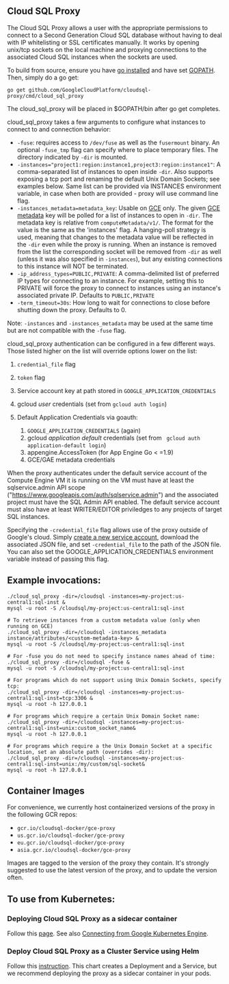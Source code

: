 
## Cloud SQL Proxy
The Cloud SQL Proxy allows a user with the appropriate permissions to connect
to a Second Generation Cloud SQL database without having to deal with IP whitelisting or SSL
certificates manually. It works by opening unix/tcp sockets on the local machine
and proxying connections to the associated Cloud SQL instances when the sockets
are used.

To build from source, ensure you have [go installed](https://golang.org/doc/install)
and have set [GOPATH](https://github.com/golang/go/wiki/GOPATH). Then, simply do a go get:

    go get github.com/GoogleCloudPlatform/cloudsql-proxy/cmd/cloud_sql_proxy

The cloud_sql_proxy will be placed in $GOPATH/bin after go get completes.

cloud_sql_proxy takes a few arguments to configure what instances to connect to and connection behavior:

* `-fuse`: requires access to `/dev/fuse` as well as the `fusermount` binary. An
  optional `-fuse_tmp` flag can specify where to place temporary files. The
  directory indicated by `-dir` is mounted.
* `-instances="project1:region:instance1,project3:region:instance1"`: A comma-separated list
  of instances to open inside `-dir`. Also supports exposing a tcp port and renaming the default Unix Domain Sockets; see examples below.
  Same list can be provided via INSTANCES environment variable, in case when both are provided - proxy will use command line flag.
* `-instances_metadata=metadata_key`: Usable on [GCE](https://cloud.google.com/compute/docs/quickstart) only. The given [GCE metadata](https://cloud.google.com/compute/docs/metadata) key will be
  polled for a list of instances to open in `-dir`. The metadata key is relative from `computeMetadata/v1/`. The format for the value is the same as the 'instances' flag. A hanging-poll strategy is used, meaning that changes to
  the metadata value will be reflected in the `-dir` even while the proxy is
  running. When an instance is removed from the list the corresponding socket
  will be removed from `-dir` as well (unless it was also specified in
  `-instances`), but any existing connections to this instance will NOT be
  terminated.
* `-ip_address_types=PUBLIC,PRIVATE`: A comma-delimited list of preferred IP
  types for connecting to an instance. For example, setting this to PRIVATE will
  force the proxy to connect to instances using an instance's associated private
  IP. Defaults to `PUBLIC,PRIVATE`
* `-term_timeout=30s`: How long to wait for connections to close before shutting
  down the proxy. Defaults to 0.

Note: `-instances` and `-instances_metadata` may be used at the same time but
are not compatible with the `-fuse` flag.

cloud_sql_proxy authentication can be configured in a few different ways. Those listed higher on the list will override options lower on the list:

1. `credential_file` flag
2. `token` flag
3. Service account key at path stored in `GOOGLE_APPLICATION_CREDENTIALS`
4. gcloud _user_ credentials (set from `gcloud auth login`)
5. Default Application Credentials via goauth:
   
   1. `GOOGLE_APPLICATION_CREDENTIALS` (again)
   2. gcloud _application default_ credentials (set from ` gcloud auth application-default login`)
   3. appengine.AccessToken (for App Engine Go < =1.9)
   4. GCE/GAE metadata credentials

When the proxy authenticates under the default service account of the
Compute Engine VM it is running on the VM must have at least the
sqlservice.admin API scope ("https://www.googleapis.com/auth/sqlservice.admin")
and the associated project must have the SQL Admin API
enabled.  The default service account must also have at least WRITER/EDITOR
priviledges to any projects of target SQL instances.

Specifying the `-credential_file` flag allows use of the proxy outside of
Google's cloud. Simply [create a new service
account](https://cloud.google.com/sql/docs/mysql/sql-proxy#create-service-account),
download the associated JSON file, and set `-credential_file` to the path of the
JSON file. You can also set the GOOGLE_APPLICATION_CREDENTIALS environment variable
instead of passing this flag.

## Example invocations:

    ./cloud_sql_proxy -dir=/cloudsql -instances=my-project:us-central1:sql-inst &
    mysql -u root -S /cloudsql/my-project:us-central1:sql-inst
    
    # To retrieve instances from a custom metadata value (only when running on GCE)
    ./cloud_sql_proxy -dir=/cloudsql -instances_metadata instance/attributes/<custom-metadata-key> &
    mysql -u root -S /cloudsql/my-project:us-central1:sql-inst

    # For -fuse you do not need to specify instance names ahead of time:
    ./cloud_sql_proxy -dir=/cloudsql -fuse &
    mysql -u root -S /cloudsql/my-project:us-central1:sql-inst

    # For programs which do not support using Unix Domain Sockets, specify tcp:
    ./cloud_sql_proxy -dir=/cloudsql -instances=my-project:us-central1:sql-inst=tcp:3306 &
    mysql -u root -h 127.0.0.1

    # For programs which require a certain Unix Domain Socket name:
    ./cloud_sql_proxy -dir=/cloudsql -instances=my-project:us-central1:sql-inst=unix:custom_socket_name&
    mysql -u root -h 127.0.0.1

    # For programs which require a the Unix Domain Socket at a specific location, set an absolute path (overrides -dir):
    ./cloud_sql_proxy -dir=/cloudsql -instances=my-project:us-central1:sql-inst=unix:/my/custom/sql-socket&
    mysql -u root -h 127.0.0.1
    
## Container Images

For convenience, we currently host containerized versions of the proxy in the following GCR repos:
   * `gcr.io/cloudsql-docker/gce-proxy`
   * `us.gcr.io/cloudsql-docker/gce-proxy`
   * `eu.gcr.io/cloudsql-docker/gce-proxy`
   * `asia.gcr.io/cloudsql-docker/gce-proxy`

Images are tagged to the version of the proxy they contain. It's strongly suggested to use the 
latest version of the proxy, and to update the version often. 

## To use from Kubernetes:

### Deploying Cloud SQL Proxy as a sidecar container
Follow this [page](https://github.com/GoogleCloudPlatform/kubernetes-engine-samples/tree/master/cloudsql). See also
[Connecting from Google Kubernetes Engine](https://cloud.google.com/sql/docs/mysql/connect-kubernetes-engine).

### Deploy Cloud SQL Proxy as a Cluster Service using Helm
Follow this [instruction](https://github.com/kubernetes/charts/tree/master/stable/gcloud-sqlproxy).
This chart creates a Deployment and a Service, but we recommend deploying the proxy as a sidecar container in your pods.

